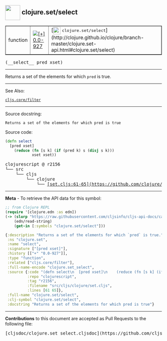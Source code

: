 ## <img width="48px" valign="middle" src="http://i.imgur.com/Hi20huC.png"> clojure.set/select

 <table border="1">
<tr>

<td>function</td>
<td><a href="https://github.com/cljsinfo/cljs-api-docs/tree/0.0-927"><img valign="middle" alt="[+] 0.0-927" src="https://img.shields.io/badge/+-0.0--927-lightgrey.svg"></a> </td>
<td>
[<img height="24px" valign="middle" src="http://i.imgur.com/1GjPKvB.png"> <samp>clojure.set/select</samp>](http://clojure.github.io/clojure/branch-master/clojure.set-api.html#clojure.set/select)
</td>
</tr>
</table>

 <samp>
(__select__ pred xset)<br>
</samp>

---

Returns a set of the elements for which `pred` is true.

---


See Also:

[`cljs.core/filter`](cljs.core_filter.md)<br>

---

Source docstring:

```
Returns a set of the elements for which pred is true
```

Source code:

```clj
(defn select
  [pred xset]
    (reduce (fn [s k] (if (pred k) s (disj s k)))
            xset xset))
```

 <pre>
clojurescript @ r2156
└── src
    └── cljs
        └── clojure
            └── <ins>[set.cljs:61-65](https://github.com/clojure/clojurescript/blob/r2156/src/cljs/clojure/set.cljs#L61-L65)</ins>
</pre>


---

__Meta__ - To retrieve the API data for this symbol:

```clj
;; from Clojure REPL
(require '[clojure.edn :as edn])
(-> (slurp "https://raw.githubusercontent.com/cljsinfo/cljs-api-docs/catalog/cljs-api.edn")
    (edn/read-string)
    (get-in [:symbols "clojure.set/select"]))
```

```clj
{:description "Returns a set of the elements for which `pred` is true.",
 :ns "clojure.set",
 :name "select",
 :signature ["[pred xset]"],
 :history [["+" "0.0-927"]],
 :type "function",
 :related ["cljs.core/filter"],
 :full-name-encode "clojure.set_select",
 :source {:code "(defn select\n  [pred xset]\n    (reduce (fn [s k] (if (pred k) s (disj s k)))\n            xset xset))",
          :repo "clojurescript",
          :tag "r2156",
          :filename "src/cljs/clojure/set.cljs",
          :lines [61 65]},
 :full-name "clojure.set/select",
 :clj-symbol "clojure.set/select",
 :docstring "Returns a set of the elements for which pred is true"}

```

---

__Contributions__ to this document are accepted as Pull Requests to the following file:

 <pre>
[cljsdoc/clojure.set_select.cljsdoc](https://github.com/cljsinfo/cljs-api-docs/blob/master/cljsdoc/clojure.set_select.cljsdoc)
</pre>

